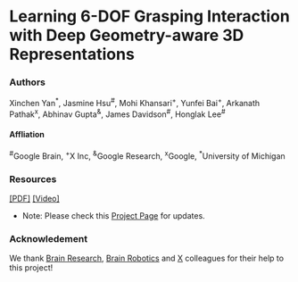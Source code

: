 # Learning 6-DOF Grasping Interaction with Deep Geometry-aware 3D Representations
### Authors
Xinchen Yan<sup>*</sup>, Jasmine Hsu<sup>#</sup>, Mohi Khansari<sup>+</sup>, Yunfei Bai<sup>+</sup>, Arkanath Pathak<sup>x</sup>,
Abhinav Gupta<sup>&</sup>, James Davidson<sup>#</sup>, Honglak Lee<sup>#</sup>

#### Affliation
<sup>#</sup>Google Brain, 
<sup>+</sup>X Inc, 
<sup>&</sup>Google Research, 
<sup>x</sup>Google, 
<sup>*</sup>University of Michigan

### Resources
[[PDF]](https://arxiv.org/pdf/1708.07303.pdf) [[Video]](https://youtu.be/ii7CuDZlxZs)

* Note: Please check this [Project Page](https://sites.google.com/site/deep6dofgeoawaregrasping/) for updates.

### Acknowledement
We thank [Brain Research](https://research.google.com/teams/brain/machine-learning/), [Brain Robotics](https://research.google.com/teams/brain/robotics/) and [X](https://x.company/) colleagues for their help to this project!
